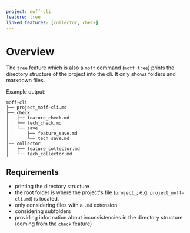 ```yaml
---
project: moff-cli
feature: tree
linked_features: [collector, check]
---
```


# Overview

The `tree` feature which is also a `moff` command (`moff tree`) prints the directory structure of the project into the cli.
It only shows folders and markdown files.

Example output:
```
moff-cli
├── project_moff-cli.md
├── check
│   ├── feature_check.md
│   └── tech_check.md
│   └── save
│       ├── feature_save.md
│       └── tech_save.md
│── collector
│   ├── feature_collector.md
│   └── tech_collector.md
```

## Requirements

- printing the directory structure
- the root folder is where the project's file (`project_`; e.g. `project_moff-cli.md`) is located.
- only considering files with a `.md` extension
- considering subfolders
- providing information about inconsistencies in the directory structure (coming from the `check` feature)

